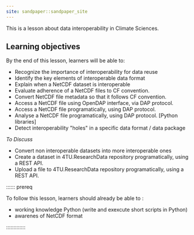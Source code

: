 ```yaml
---
site: sandpaper::sandpaper_site
---
```


This is a lesson about data interoperability in Climate Sciences.

## Learning objectives 

By the end of this lesson, learners will be able to: 

- Recognize the importance of interoperability for data reuse 
- Identify the key elements of interoperable data format
- Explain when a NetCDF dataset is interoperable
- Evaluate adherence of a NetCDF files to CF convention.
 - Convert NetCDF file metadata so that it follows CF convention.
 - Access a NetCDF file using OpenDAP interface, via DAP protocol.
 - Access a NetCDF file programatically, using DAP protocol.
 - Analyse a NetCDF file programatically, using DAP protocol. [Python libraries]
 - Detect interoperability "holes" in a specific data format / data package 

*To Discuss*
- Convert non interoperable datasets into more interoperable ones 
 - Create a dataset in 4TU.ResearchData repository programatically, using a REST API. 
 - Upload a file to 4TU.ResearchData repository programatically, using a REST API. 


:::::: prereq

To follow this lesson, learners should already be able to :

- working knowledge Python (write and exexcute short scripts in Python)
- awarenes of NetCDF format 

:::::::::::::
